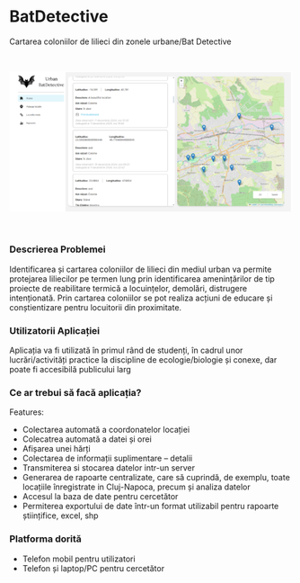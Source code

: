 # BatDetective
Cartarea coloniilor de lilieci din zonele urbane/Bat Detective 

<br />

![alt text](ss/BatDetective.png)

<br />

<h3>Descrierea Problemei </h3>
Identificarea și cartarea coloniilor de lilieci din mediul urban va permite protejarea liliecilor pe termen lung prin identificarea amenințărilor de tip proiecte de reabilitare termică a locuințelor, demolări, distrugere intenționată. Prin cartarea coloniilor se pot realiza acțiuni de educare și conștientizare pentru locuitorii din proximitate. 

<h3>Utilizatorii Aplicației</h3>
Aplicația va fi utilizată în primul rând de studenți, în cadrul unor lucrări/activități practice la discipline de ecologie/biologie și conexe, dar poate fi accesibilă publicului larg 

<h3>Ce ar trebui să facă aplicația?</h3>
Features:
<ul>
  <li>Colectarea automată a coordonatelor locației </li>
  <li>Colecatrea automată a datei și orei </li>
  <li>Afișarea unei hărți </li>
  <li>Colectarea de informații suplimentare – detalii </li>
  <li>Transmiterea  si stocarea datelor intr-un server </li>
  <li>Generarea de rapoarte centralizate, care să cuprindă, de exemplu, toate locațiile înregistrate in Cluj-Napoca, precum și analiza datelor </li>
  <li>Accesul la baza de date pentru cercetător </li>
  <li>Permiterea exportului de date într-un format utilizabil pentru rapoarte științifice, excel, shp</li>
</ul>

<h3>Platforma dorită</h3>
<ul>
  <li>Telefon mobil pentru utilizatori </li>
  <li>Telefon și laptop/PC pentru cercetător </li>
</ul>
